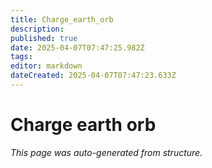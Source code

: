 ```yaml
---
title: Charge_earth_orb
description: 
published: true
date: 2025-04-07T07:47:25.982Z
tags: 
editor: markdown
dateCreated: 2025-04-07T07:47:23.633Z
---
```


# Charge earth orb

*This page was auto-generated from structure.*